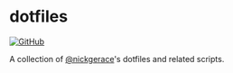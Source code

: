 # dotfiles

[![GitHub](https://img.shields.io/github/license/nickgerace/dotfiles?style=flat-square)](./LICENSE)

A collection of [@nickgerace](https://github.com/nickgerace)'s dotfiles and related scripts.

